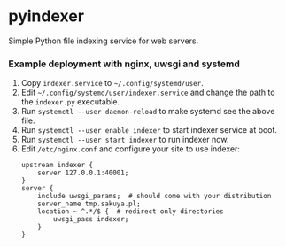 pyindexer
=========

Simple Python file indexing service for web servers.

### Example deployment with nginx, uwsgi and systemd

1. Copy `indexer.service` to `~/.config/systemd/user`.
2. Edit `~/.config/systemd/user/indexer.service` and change the path to the
   `indexer.py` executable.
3. Run `systemctl --user daemon-reload` to make systemd see the above file.
4. Run `systemctl --user enable indexer` to start indexer service at boot.
5. Run `systemctl --user start indexer` to run indexer now.
6. Edit `/etc/nginx.conf` and configure your site to use indexer:
    ```
    upstream indexer {
        server 127.0.0.1:40001;
    }
    server {
        include uwsgi_params;  # should come with your distribution
        server_name tmp.sakuya.pl;
        location ~ ^.*/$ {  # redirect only directories
            uwsgi_pass indexer;
        }
    }
    ```
